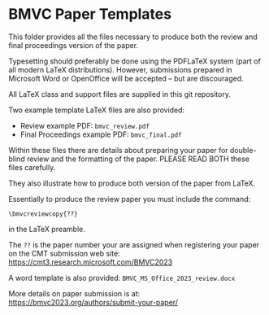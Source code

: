 # BMVC Paper Templates

This folder provides all the files necessary to produce both the review and final proceedings version of the paper.

Typesetting should preferably be done using the PDFLaTeX system (part of all modern LaTeX distributions).
However, submissions prepared in Microsoft Word or OpenOffice will be accepted – but are discouraged.

All LaTeX class and support files are supplied in this git repository.

Two example template LaTeX files are also provided:
- Review example PDF: `bmvc_review.pdf`
- Final Proceedings example PDF: `bmvc_final.pdf`

Within these files there are details about preparing your paper for double-blind review and the formatting of the paper.
PLEASE READ BOTH these files carefully.

They also illustrate how to produce both version of the paper from LaTeX.

Essentially to produce the review paper you must include the command:

`\bmvcreviewcopy{??}`

in the LaTeX preamble.

The `??` is the paper number your are assigned when registering your paper on the CMT submission web site:
https://cmt3.research.microsoft.com/BMVC2023


A word template is also provided: `BMVC_MS_Office_2023_review.docx`

More details on paper submission is at: https://bmvc2023.org/authors/submit-your-paper/
